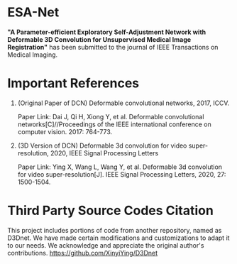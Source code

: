 # ESA-Net
__"A Parameter-efficient Exploratory Self-Adjustment Network with Deformable 3D Convolution for Unsupervised Medical Image Registration"__ has been submitted to the journal of IEEE Transactions on Medical Imaging.

# Important References
1. (Original Paper of DCN) Deformable convolutional networks, 2017, ICCV.
   
   Paper Link: Dai J, Qi H, Xiong Y, et al. Deformable convolutional networks[C]//Proceedings of the IEEE international conference on computer vision. 2017: 764-773.
2. (3D Version of DCN) Deformable 3d convolution for video super-resolution, 2020, IEEE Signal Processing Letters
   
   Paper Link: Ying X, Wang L, Wang Y, et al. Deformable 3d convolution for video super-resolution[J]. IEEE Signal Processing Letters, 2020, 27: 1500-1504.

# Third Party Source Codes Citation
This project includes portions of code from another repository, named as D3Dnet. We have made certain modifications and customizations to adapt it to our needs. We acknowledge and appreciate the original author's contributions.
https://github.com/XinyiYing/D3Dnet
